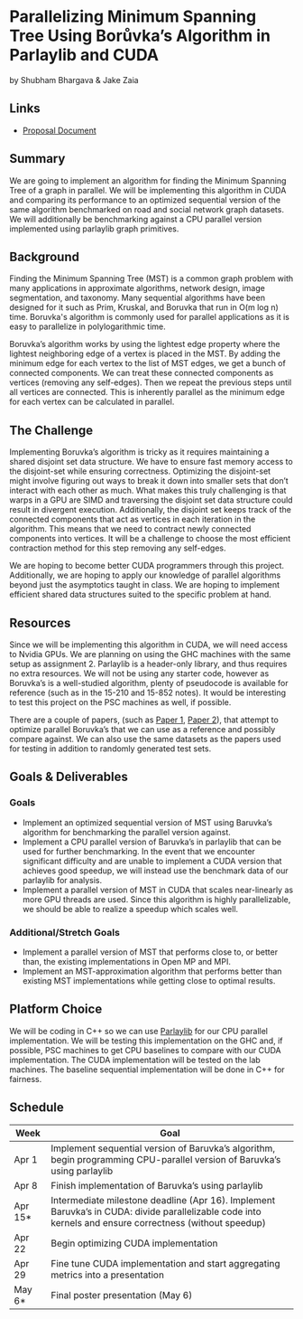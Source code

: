 # Parallelizing Minimum Spanning Tree Using Borůvka’s Algorithm in Parlaylib and CUDA 
by Shubham Bhargava & Jake Zaia

## Links
* [Proposal Document](./proposal.pdf)

## Summary
We are going to implement an algorithm for finding the Minimum Spanning Tree of a graph in parallel.
We will be implementing this algorithm in CUDA and comparing its performance to an optimized sequential version of the same algorithm benchmarked on road and social network graph datasets.
We will additionally be benchmarking against a CPU parallel version implemented using parlaylib graph primitives.

## Background
Finding the Minimum Spanning Tree (MST) is a common graph problem with many applications in approximate algorithms, network design, image segmentation, and taxonomy.
Many sequential algorithms have been designed for it such as Prim, Kruskal, and Boruvka that run in O(m log n) time.
Boruvka's algorithm is commonly used for parallel applications as it is easy to parallelize in polylogarithmic time.

Boruvka’s algorithm works by using the lightest edge property where the lightest neighboring edge of a vertex is placed in the MST.
By adding the minimum edge for each vertex to the list of MST edges, we get a bunch of connected components.
We can treat these connected components as vertices (removing any self-edges).
Then we repeat the previous steps until all vertices are connected.
This is inherently parallel as the minimum edge for each vertex can be calculated in parallel.

## The Challenge
Implementing Boruvka’s algorithm is tricky as it requires maintaining a shared disjoint set data structure.
We have to ensure fast memory access to the disjoint-set while ensuring correctness.
Optimizing the disjoint-set might involve figuring out ways to break it down into smaller sets that don’t interact with each other as much.
What makes this truly challenging is that warps in a GPU are SIMD and traversing the disjoint set data structure could result in divergent execution.
Additionally, the disjoint set keeps track of the connected components that act as vertices in each iteration in the algorithm.
This means that we need to contract newly connected components into vertices.
It will be a challenge to choose the most efficient contraction method for this step removing any self-edges.

We are hoping to become better CUDA programmers through this project.
Additionally, we are hoping to apply our knowledge of parallel algorithms beyond just the asymptotics taught in class. 
We are hoping to implement efficient shared data structures suited to the specific problem at hand.

## Resources
Since we will be implementing this algorithm in CUDA, we will need access to Nvidia GPUs.
We are planning on using the GHC machines with the same setup as assignment 2.
Parlaylib is a header-only library, and thus requires no extra resources.
We will not be using any starter code, however as Boruvka’s is a well-studied algorithm, plenty of pseudocode is available for reference (such as in the 15-210 and 15-852 notes).
It would be interesting to test this project on the PSC machines as well, if possible.

There are a couple of papers, (such as [Paper 1](https://ieeexplore.ieee.org/stamp/stamp.jsp?tp=&arnumber=7092783&tag=1), [Paper 2](https://arxiv.org/pdf/2302.12199.pdf)), that attempt to optimize parallel Boruvka’s that we can use as a reference and possibly compare against.
We can also use the same datasets as the papers used for testing in addition to randomly generated test sets.

## Goals & Deliverables

### Goals
* Implement an optimized sequential version of MST using Baruvka’s algorithm for benchmarking the parallel version against.
* Implement a CPU parallel version of Baruvka’s in parlaylib that can be used for further benchmarking. In the event that we encounter significant difficulty and are unable to implement a CUDA version that achieves good speedup, we will instead use the benchmark data of our parlaylib for analysis.
* Implement a parallel version of MST in CUDA that scales near-linearly as more GPU threads are used. Since this algorithm is highly parallelizable, we should be able to realize a speedup which scales well.

### Additional/Stretch Goals
* Implement a parallel version of MST that performs close to, or better than, the existing implementations in Open MP and MPI.
* Implement an MST-approximation algorithm that performs better than existing MST implementations while getting close to optimal results.

## Platform Choice
We will be coding in C++ so we can use [Parlaylib](https://github.com/cmuparlay/parlaylib) for our CPU parallel implementation.
We will be testing this implementation on the GHC and, if possible, PSC machines to get CPU baselines to compare with our CUDA implementation.
The CUDA implementation will be tested on the lab machines.
The baseline sequential implementation will be done in C++ for fairness.

## Schedule
| **Week**     | **Goal**     |
|--------------|-----------|
| Apr 1        | Implement sequential version of Baruvka’s algorithm, begin programming CPU-parallel version of Baruvka’s using parlaylib      |
| Apr 8        | Finish implementation of Baruvka’s using parlaylib |
| Apr 15\*     | Intermediate milestone deadline (Apr 16). Implement Baruvka’s in CUDA: divide parallelizable code into kernels and ensure correctness (without speedup)      |
| Apr 22       | Begin optimizing CUDA implementation        |
| Apr 29       | Fine tune CUDA implementation and start aggregating metrics into a presentation      |
| May 6\*      | Final poster presentation (May 6)    |
